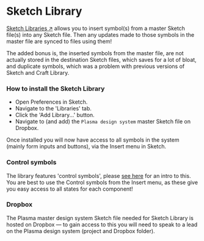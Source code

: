 # Sketch Library

[Sketch Libraries ↗](https://blog.sketchapp.com/introducing-libraries-and-smooth-corners-in-sketch-47-2abc5dfc1fb3) allows you to insert symbol(s) from a master Sketch file(s) into any Sketch file. Then any updates made to those symbols in the master file are synced to files using them!

The added bonus is, the inserted symbols from the master file, are not actually stored in the destination Sketch files, which saves for a lot of bloat, and duplicate symbols, which was a problem with previous versions of Sketch and Craft Library.

### How to install the Sketch Library

* Open Preferences in Sketch.
* Navigate to the 'Libraries' tab.
* Click the 'Add Library...' button.
* Navigate to (and add) the `Plasma design system` master Sketch file on Dropbox.

Once installed you will now have access to all symbols in the system (mainly form inputs and buttons), via the Insert menu in Sketch.

### Control symbols

The library features 'control symbols', please [see here](/sketch/README.md#control-symbols) for an intro to this. You are best to use the Control symbols from the Insert menu, as these give you easy access to all states for each component!

### Dropbox

The Plasma master design system Sketch file needed for Sketch Library is hosted on Dropbox — to gain access to this you will need to speak to a lead on the Plasma design system (project and Dropbox folder).
